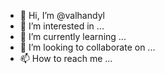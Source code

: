 - 👋 Hi, I’m @valhandyl
- 👀 I’m interested in ...
- 🌱 I’m currently learning ...
- 💞️ I’m looking to collaborate on ...
- 📫 How to reach me ...

<!---
valhandyl/valhandyl is a ✨ special ✨ repository because its `README.md` (this file) appears on your GitHub profile.
You can click the Preview link to take a look at your changes.
--->
